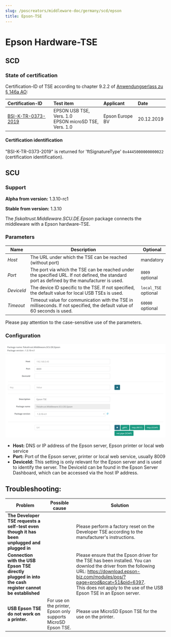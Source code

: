 ```yaml
---
slug: /poscreators/middleware-doc/germany/scd/epson
title: Epson-TSE
---
```


# Epson Hardware-TSE

## SCD

### State of certification

Certification-ID of TSE according to chapter 9.2.2 of [Anwendungserlass zu § 146a AO](https://docs.fiskaltrust.cloud/doc/productdescription-de-doc/product-service-description/media/2019-06-17-einfuehrung-paragraf-146a-AO-anwendungserlass-zu-paragraf-146a-AO.pdf):

| Certification-ID                                             | Test item                                                   | Applicant       | Date       |
| :----------------------------------------------------------- | :---------------------------------------------------------- | :-------------- | :--------- |
| [BSI-K-TR-0373-2019](https://www.bsi.bund.de/SharedDocs/Zertifikate_TR/Technische_Sicherheitseinrichtungen/BSI-K-TR-0373-2019.html) | EPSON USB TSE, Vers. 1.0 <br />EPSON microSD TSE, Vers. 1.0 | Epson Europe BV | 20.12.2019 |

#### Certification identification

"BSI-K-TR-0373-2019" is returned for 'ftSignatureType' `0x4445000000000022` (certification identification). 

## SCU

### Support

**Alpha from version:** 1.3.10-rc1

**Stable from version:** 1.3.10

The _fiskaltrust.Middleware.SCU.DE.Epson_ package connects the middleware with a Epson hardware-TSE.

### Parameters

| Name | Description | Optional |
| ---- | ------------ |--------- |
| _Host_ | The URL under which the TSE can be reached (without port) | mandatory |
| _Port_ | The port via which the TSE can be reached under the specified URL. If not defined, the standard port as defined by the manufacturer is used. | `8009`<br />optional |
| _DeviceId_ | The device ID specific to the TSE. If not specified, the default value for local USB TSEs is used. | `local_TSE`<br />optional |
| _Timeout_ | Timeout value for communication with the TSE in milliseconds. If not specified, the default value of 60 seconds is used. | `60000`<br />optional |

Please pay attention to the case-sensitive use of the parameters.

### Configuration

![scu-de-epson-config](../images/scu-de-epson-config.png)

- **Host:** DNS or IP address of the Epson server, Epson printer or local web service
- **Port:** Port of the Epson server, printer or local web service, usually 8009
- **DeviceId:** This setting is only relevant for the Epson server and is used to identify the server. The DeviceId can be found in the Epson Server Dashboard, which can be accessed via the host IP address.

## Troubleshooting:

| Problem                                                      | Possible cause                                               | Solution                                                     |
| ------------------------------------------------------------ | ------------------------------------------------------------ | ------------------------------------------------------------ |
| **The Developer TSE requests a self-test even though it has been unplugged and plugged in** |                                                              | Please perform a factory reset on the Developer TSE according to the manufacturer's instructions. |
| **Connection with the USB Epson TSE directly plugged in into the cash register cannot be established** |                                                              | Please ensure that the Epson driver for the TSE has been installed. You can downlod the driver from the following URL: https://download.epson-biz.com/modules/pos/?page=prod&pcat=51&pid=6397. <br />This does not apply to the use of the USB Epson TSE in an Epson server. |
| **USB Epson TSE do not work on a printer.**                  | For use on the printer, Epson only supports MicroSD Epson TSE. | Please use MicroSD Epson TSE for the use on the printer.     |